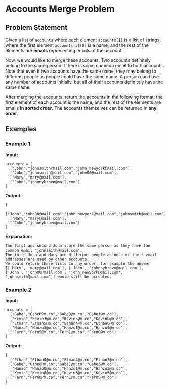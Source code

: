 # Accounts Merge Problem

## Problem Statement

Given a list of `accounts` where each element `accounts[i]` is a list of strings, where the first element `accounts[i][0]` is a name, and the rest of the elements are **emails** representing emails of the account.

Now, we would like to merge these accounts. Two accounts definitely belong to the same person if there is some common email to both accounts. Note that even if two accounts have the same name, they may belong to different people as people could have the same name. A person can have any number of accounts initially, but all of their accounts definitely have the same name.

After merging the accounts, return the accounts in the following format: the first element of each account is the name, and the rest of the elements are emails **in sorted order**. The accounts themselves can be returned in **any order**.

## Examples

### Example 1

**Input:**
```
accounts = [
  ["John","johnsmith@mail.com","john_newyork@mail.com"],
  ["John","johnsmith@mail.com","john00@mail.com"],
  ["Mary","mary@mail.com"],
  ["John","johnnybravo@mail.com"]
]
```

**Output:**
```
[
  ["John","john00@mail.com","john_newyork@mail.com","johnsmith@mail.com"],
  ["Mary","mary@mail.com"],
  ["John","johnnybravo@mail.com"]
]
```

**Explanation:**
```
The first and second John's are the same person as they have the common email "johnsmith@mail.com".
The third John and Mary are different people as none of their email addresses are used by other accounts.
We could return these lists in any order, for example the answer 
[['Mary', 'mary@mail.com'], ['John', 'johnnybravo@mail.com'], 
['John', 'john00@mail.com', 'john_newyork@mail.com', 'johnsmith@mail.com']] would still be accepted.
```

### Example 2

**Input:**
```
accounts = [
  ["Gabe","Gabe0@m.co","Gabe3@m.co","Gabe1@m.co"],
  ["Kevin","Kevin3@m.co","Kevin5@m.co","Kevin0@m.co"],
  ["Ethan","Ethan5@m.co","Ethan4@m.co","Ethan0@m.co"],
  ["Hanzo","Hanzo3@m.co","Hanzo1@m.co","Hanzo0@m.co"],
  ["Fern","Fern5@m.co","Fern1@m.co","Fern0@m.co"]
]
```

**Output:**
```
[
  ["Ethan","Ethan0@m.co","Ethan4@m.co","Ethan5@m.co"],
  ["Gabe","Gabe0@m.co","Gabe1@m.co","Gabe3@m.co"],
  ["Hanzo","Hanzo0@m.co","Hanzo1@m.co","Hanzo3@m.co"],
  ["Kevin","Kevin0@m.co","Kevin3@m.co","Kevin5@m.co"],
  ["Fern","Fern0@m.co","Fern1@m.co","Fern5@m.co"]
]
```